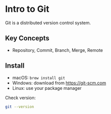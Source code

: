 # Intro to Git

Git is a distributed version control system.

## Key Concepts
- Repository, Commit, Branch, Merge, Remote

## Install
- macOS: `brew install git`
- Windows: download from https://git-scm.com
- Linux: use your package manager

Check version:
```bash
git --version
```
